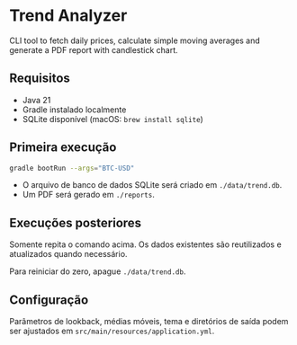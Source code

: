 # Trend Analyzer

CLI tool to fetch daily prices, calculate simple moving averages and generate a PDF report with candlestick chart.

## Requisitos
- Java 21
- Gradle instalado localmente
- SQLite disponível (macOS: `brew install sqlite`)

## Primeira execução
```bash
gradle bootRun --args="BTC-USD"
```
- O arquivo de banco de dados SQLite será criado em `./data/trend.db`.
- Um PDF será gerado em `./reports`.

## Execuções posteriores
Somente repita o comando acima. Os dados existentes são reutilizados e atualizados quando necessário.

Para reiniciar do zero, apague `./data/trend.db`.

## Configuração
Parâmetros de lookback, médias móveis, tema e diretórios de saída podem ser ajustados em `src/main/resources/application.yml`.
